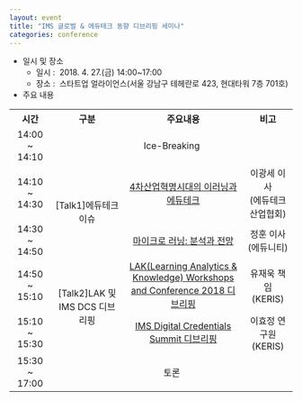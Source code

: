 ```yaml
---
layout: event
title: "IMS 글로벌 & 에듀테크 동향 디브리핑 세미나"
categories: conference
---
```


<style>
.table-center th, tbody > tr > td {
  text-align: center;
  vertical-align:middle;
}
</style>
* 일시 및 장소
  * 일시 :  2018. 4. 27.(금) 14:00~17:00
  * 장소 :  스타트업 얼라이언스(서울 강남구 테헤란로 423, 현대타워 7층 701호)
* 주요 내용
<table class="table-bordered table-center">
<tr>
<th class="col-md-2">시간</th>
<th>구분</th>
<th>주요내용</th>
<th class="col-md-2">비고</th>
</tr>
<tr>
<td>14:00 ~ 14:10</td>
<td colspan="3">Ice-Breaking</td>
</tr>
<tr>
<td>14:10 ~ 14:30</td>
<td rowspan="2">[Talk1]에듀테크 이슈</td>
<td><a href="/assets/slides/2018/01_4th_Industrial_Revolution_elearing_and_edutech.pdf" target="_blank">4차산업혁명시대의 이러닝과 에듀테크</a></td>
<td>이광세 이사<br/>(에듀테크 산업협회)</td>
</tr>
<tr>
<td>14:30 ~ 14:50</td>
<td><a href="/assets/slides/2018/02_micro_learning_for_effective_training.pdf" target="_blank">마이크로 러닝: 분석과 전망</a></td>
<td>정훈 이사<br/>(에듀니티)</td>
</tr>
<tr>
<td>14:50 ~ 15:10</td>
<td rowspan="2">[Talk2]LAK 및 IMS DCS 디브리핑</td>
<td><a href="/assets/slides/2018/03_LAK2018_debriefing.pdf" target="_blank">LAK(Learning Analytics & Knowledge) Workshops and Conference 2018 디브리핑</a></td>
<td>유재욱 책임<br/>(KERIS)</td>
</tr>
<tr>
<td>15:10 ~ 15:30</td>
<td><a href="/assets/slides/2018/04_IMS_Summit_on_Digital_Credentials_debriefing.pdf" target="_blank">IMS Digital Credentials Summit 디브리핑</a></td>
<td>이효정 연구원<br/>(KERIS)</td>
</tr>
<tr>
<td>15:30 ~ 17:00</td>
<td colspan="3">토론</td>
</tr>
</table>
